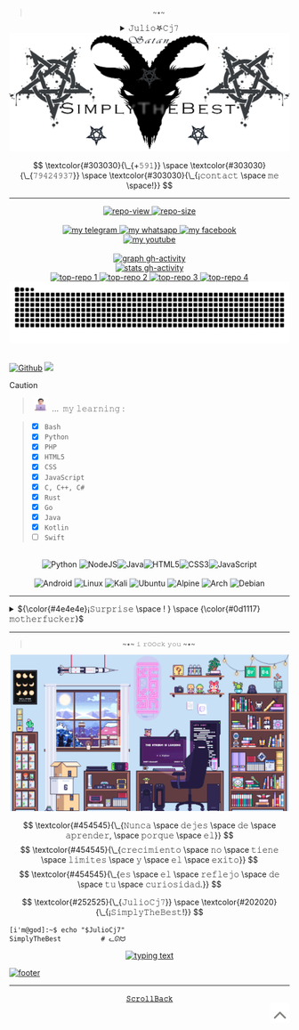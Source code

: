 <!--/*𝚂𝚒𝚖𝚙𝚕𝚢𝚃𝚑𝚎𝙱𝚎𝚜𝚝*/*𝚂𝚒𝚖𝚙𝚕𝚢𝚃𝚑𝚎𝙱𝚎𝚜𝚝*/*𝚂𝚒𝚖𝚙𝚕𝚢𝚃𝚑𝚎𝙱𝚎𝚜𝚝*/
  ——————————————————————————————————————————————————————————
  [¡𝙸𝙼𝙿𝙾𝚁𝚃𝙰𝙽𝚃!] 𝙳𝚎𝚓𝚊 𝚍𝚎 𝚌𝚘𝚙𝚒𝚊𝚛𝚖𝚎 𝚑𝚊𝚜𝚝𝚊 𝚎𝚕 𝚁𝙴𝙰𝙳𝙼𝙴.𝚖𝚍 ¡𝚒𝚗𝚖𝚞𝚗𝚍𝚘
  𝚊𝚗𝚒𝚖𝚊𝚕!, 𝚋𝚊𝚜𝚞𝚛𝚊𝚜 𝚌𝚘𝚖𝚘 𝚝𝚞 𝚗𝚘 𝚍𝚎𝚋𝚎𝚛í𝚊𝚗 𝚎𝚡𝚒𝚜𝚝𝚒𝚛, 𝚜𝚎 𝚊𝚞𝚝𝚎𝚗𝚝𝚒𝚌𝚘
  𝚢 𝚍𝚎𝚓𝚊 𝚍𝚎 𝚙𝚕𝚊𝚐𝚒𝚊𝚛 𝚜𝚌𝚛𝚒𝚙𝚝𝚜 𝚢 𝚎𝚜𝚝𝚒𝚕𝚘𝚜 𝚊𝚓𝚎𝚗𝚘𝚜.
  ——————————————————————————————————————————————————————————
/*𝚂𝚒𝚖𝚙𝚕𝚢𝚃𝚑𝚎𝙱𝚎𝚜𝚝*/*𝚂𝚒𝚖𝚙𝚕𝚢𝚃𝚑𝚎𝙱𝚎𝚜𝚝*/*𝚂𝚒𝚖𝚙𝚕𝚢𝚃𝚑𝚎𝙱𝚎𝚜𝚝*/-->

<!--
  [¡𝚁𝙴𝙵𝙴𝚁𝙴𝙽𝙲𝙴!] ⸸𝕵𝖚𝖑𝖎𝖔𖤐𝖈𝖏7⸸ <𝚌𝚘𝚍𝚎𝚛𝚜/> 𝚠𝚎𝚋𝚜𝚒𝚝𝚎𝚜:
  https://github.com/Tarikul-Islam-Anik/Animated-Fluent-Emojis
  https://github.com/Ileriayo/markdown-badges
  https://gist.github.com/rxaviers/7360908
-->

<div align="center">
  <sup id="inicio">

  > \~•~
  </sup>
</div>

<div align="justify">
  <details align="center">
    <summary>  𝙹𝚞𝚕𝚒𝚘𖤐𝙲𝚓𝟽 </summary>
    <br>
    <p align="left"><strong><samp>「</samp></strong></p>
    <p align="center">
      <samp>
        <b>
            𝙿𝚛𝚘𝚢𝚎𝚌𝚝𝚘 𝚙𝚛𝚒𝚟𝚊𝚍𝚘 𝚢 𝚙𝚎𝚛𝚜𝚘𝚗𝚊𝚕,
        <br>
            𝚊𝚜í 𝚚𝚞𝚎 𝚙𝚞𝚎𝚍𝚎𝚜 𝚖𝚒𝚛𝚊𝚛 𝚙𝚎𝚛𝚘 𝚗𝚘 𝚌𝚘𝚙𝚒𝚊𝚛 𝚒𝚗𝚖𝚞𝚗𝚍𝚘 𝚊𝚗𝚒𝚖𝚊𝚕 𝚡𝙳
        </b>
      </samp>
      <p align="right"><strong><samp>」</samp></strong></p>
      <a href="#---">
        <img src="https://github.com/Juliocj7/Juliocj7/blob/main/assets/image/rainbowbar2.gif" />
      </a>
      <a href="#---">
        <picture>
          <source media="(prefers-color-scheme: dark)" srcset="https://github.com/Juliocj7/FlagCaptureCj7/blob/main/docs/author.svg">
          <img title="" alt="" src="" />
        </picture>
      </a>
      <samp>
        <b>
            ~ 𝚜𝚒𝚖𝚙𝚕𝚢 𝚝𝚑𝚎 𝚋𝚎𝚜𝚝 𝚖𝚢 𝚏𝚛𝚒𝚎𝚗𝚍 ~
        </b>
      </samp>
      <br>
      <a href="#---">
        <img src="https://github.com/Juliocj7/Juliocj7/blob/main/assets/image/rainbowbar2.gif" />
      </a>
      <br>
    </p>
  </details>
</div>

<div align="center">
  <a href="#---">
    <picture>
      <source media="(prefers-color-scheme: dark)" srcset="https://github.com/Juliocj7/Juliocj7/blob/main/assets/image/banner-dark.gif">
      <img alt="01-banner gh-profile" src="https://github.com/Juliocj7/Juliocj7/blob/main/assets/image/banner-light.gif" />
    </picture>
  </a>
</div>

$$
\textcolor{#303030}{\_{+𝟻𝟿𝟷}} \space \textcolor{#303030}{\_{𝟽𝟿𝟺𝟸𝟺𝟿𝟹𝟽}} \space \textcolor{#303030}{\_{¡𝚌𝚘𝚗𝚝𝚊𝚌𝚝 \space 𝚖𝚎 \space!}}
$$

---

<div align="center">
  <a href="#---">
    <img alt="repo-view" src=https://komarev.com/ghpvc/?username=Juliocj7&label=repo%20view&color=FF0000&style=plastic />
  </a>
  <a href="#---">
    <img alt="repo-size" src=https://img.shields.io/github/repo-size/Juliocj7/Juliocj7?label=repo%20size&color=f00&style=plastic />
  </a>
</div>

<div align="center">
  <br>
  <a href="https://t.me//JulioCj7">
    <img alt="my telegram" src="https://img.shields.io/badge/Telegram-black?style=flat&logo=telegram&logoColor=0088cc" />
  </a>
  <a href="https://wa.me//+59179424937?text=JulioCj7%20%F0%9F%92%A3%20SimplyTheBest">
    <img alt="my whatsapp" src="https://img.shields.io/badge/Whatsapp-black?style=flat&logo=Whatsapp&logoColor=25D366" />
  </a>
  <a href="https://fb.com//dimmuborgir">
    <img alt="my facebook" src="https://img.shields.io/badge/Facebook-black?style=flat&logo=Facebook&logoColor=2b5fcc" />
  </a>
  <br>
  <a href="https://youtu.be//dQw4w9WgXcQ">
    <img alt="my youtube" src="https://img.shields.io/badge/YouTube-JulioCj7-red?style=social&logo=Youtube&logoColor=ff0000" />
  </a>
</div>

<br>

<div align="center">
  <a href="https://github.com/Ashutosh00710/github-readme-activity-graph">
    <picture>
      <source media="(prefers-color-scheme: dark)" srcset="https://github-readme-activity-graph.vercel.app/graph?username=Juliocj7&bg_color=111111&color=888&line=17c6e1&point=915bf1&hide_border=true&hide_title=true">
      <!--<img alt="graph gh-activity" src="https://github-readme-activity-graph.vercel.app/graph?username=Juliocj7&bg_color=111&color=ffffff&line=d4f4fa&point=ff0000&hide_border=true&hide_title=true" />-->
      <img alt="graph gh-activity" src="https://github-readme-activity-graph.vercel.app/graph?username=Juliocj7&bg_color=f0f1f2&color=888&line=17c6e1&point=915bf1&hide_border=true&hide_title=true" />
    </picture>
  </a>
</div>

<div align="center">
  <a href="https://github.com/Zachpocalypse/github-readme-stats">
    <picture>
      <source media="(prefers-color-scheme: dark)" srcset="https://github-readme-stats.vercel.app/api?username=JulioCj7&hide_title=true&hide_border=true&show_icons=true&include_all_commits=true&locale=es&count_private=true&line_height=21&text_color=000&icon_color=000&bg_color=0%2C52fa5a%2C4dfcff%2Cc64dff&theme=graywhite">
      <!--<img alt="stats gh-activity" src="https://github-readme-stats.vercel.app/api?username=JulioCj7&hide_title=true&hide_border=true&show_icons=true&include_all_commits=true&locale=es&count_private=true&line_height=21&text_color=000&icon_color=000&bg_color=0,ea6161,ffc64d,fffc4d,52fa5a&theme=graywhite" />-->
      <img alt="stats gh-activity" src="https://github-readme-stats.vercel.app/api?username=Juliocj7&hide_title=true&hide_border=true&show_icons=true&include_all_commits=true&locale=es&count_private=true&theme=dark&icon_color=666&title_color=777&bg_color=f0f1f2" />
    </picture>
  </a>
</div>

<div align="center">
  <a href="https://github.com/Juliocj7/CriptoCj7">
    <picture>
      <source media="(prefers-color-scheme: dark)" srcset="https://github-readme-stats.vercel.app/api/pin/?username=Juliocj7&repo=CriptoCj7&show_icons=true&locale=es&hide_border=true&icon_color=000&title_color=444&text_color=454545&bg_color=0%2C52fa5a%2C4dfcff%2Cc64dff&theme=graywhite">
      <img alt="top-repo 1" src="https://github-readme-stats.vercel.app/api/pin/?username=Juliocj7&repo=CriptoCj7&show_icons=true&theme=dark&locale=es&hide_border=true&icon_color=666&title_color=777&bg_color=f0f1f2" />
    </picture>
  </a>
  <a href="https://github.com/Juliocj7/BinsgenCj7">
    <picture>
      <source media="(prefers-color-scheme: dark)" srcset="https://github-readme-stats.vercel.app/api/pin/?username=Juliocj7&repo=BinsgenCj7&show_icons=true&locale=es&hide_border=true&icon_color=000&title_color=444&text_color=454545&bg_color=0%2C52fa5a%2C4dfcff%2Cc64dff&theme=graywhite">
      <img alt="top-repo 2" src="https://github-readme-stats.vercel.app/api/pin/?username=Juliocj7&repo=BinsgenCj7&show_icons=true&theme=dark&locale=es&hide_border=true&icon_color=666&title_color=777&bg_color=f0f1f2" />
    </picture>
  </a>
  <a href="https://github.com/Juliocj7/DarkPhishCj7">
    <picture>
      <source media="(prefers-color-scheme: dark)" srcset="https://github-readme-stats.vercel.app/api/pin/?username=Juliocj7&repo=DarkPhishCj7&show_icons=true&locale=es&hide_border=true&icon_color=000&title_color=444&text_color=454545&bg_color=0%2C52fa5a%2C4dfcff%2Cc64dff&theme=graywhite">
      <img alt="top-repo 3" src="https://github-readme-stats.vercel.app/api/pin/?username=Juliocj7&repo=DarkPhishCj7&show_icons=true&theme=dark&locale=es&hide_border=true&icon_color=666&title_color=777&bg_color=f0f1f2" />
    </picture>
  </a>
  <a href="https://github.com/Juliocj7/FlagCaptureCj7">
    <picture>
      <source media="(prefers-color-scheme: dark)" srcset="https://github-readme-stats.vercel.app/api/pin/?username=Juliocj7&repo=FlagCaptureCj7&show_icons=true&locale=es&hide_border=true&icon_color=000&title_color=444&text_color=454545&bg_color=0%2C52fa5a%2C4dfcff%2Cc64dff&theme=graywhite">
      <img alt="top-repo 4" src="https://github-readme-stats.vercel.app/api/pin/?username=Juliocj7&repo=FlagCaptureCj7&show_icons=true&theme=dark&locale=es&hide_border=true&icon_color=666&title_color=777&bg_color=f0f1f2" />
    </picture>
  </a>
</div>

<div align="center">
  <a href="#---">
    <picture>
      <source media="(prefers-color-scheme: dark)" srcset="https://github.com/JulioCj7/JulioCj7/blob/output/github-snake-best.svg">
      <img alt="snake gh-profile" src="https://github.com/JulioCj7/JulioCj7/blob/output/github-snake-light.svg" />
    </picture>
  </a>
</div>

<br>

[![Github](https://img.shields.io/badge/-𝙶𝚒𝚝𝚑𝚞𝚋-181717?logo=Github&logoColor=black&color=FF0000&style=flat)](https://github.com/JulioCj7)
![](https://api.visitorbadge.io/api/VisitorHit?user=Juliocj7&repo=github-visitors-badge&label=𝚟𝚒𝚎𝚠𝚜&labelColor=%23333&countColor=%23211F18&style=flat)

> [!CAUTION]
> > &nbsp;<a href="#---"><img alt="i-techman" src="https://github.com/Juliocj7/Juliocj7/blob/main/assets/image/i-techman.png" width="25" height="25" /></a> &nbsp;...&nbsp; 𝚖𝚢 𝚕𝚎𝚊𝚛𝚗𝚒𝚗𝚐 :
>
> > * [x] `𝙱𝚊𝚜𝚑`
> > * [x] `𝙿𝚢𝚝𝚑𝚘𝚗` 
> > * [x] `𝙿𝙷𝙿`
> > * [x] `𝙷𝚃𝙼𝙻𝟻`
> > * [x] `𝙲𝚂𝚂`
> > * [x] `𝙹𝚊𝚟𝚊𝚂𝚌𝚛𝚒𝚙𝚝`
> > * [x] `𝙲, 𝙲++, 𝙲#`
> > * [x] `𝚁𝚞𝚜𝚝`
> > * [x] `𝙶𝚘`
> > * [x] `𝙹𝚊𝚟𝚊`
> > * [x] `𝙺𝚘𝚝𝚕𝚒𝚗`
> > * [ ] `𝚂𝚠𝚒𝚏𝚝`

<!--
> [!CAUTION]
> <blockquote>
> <details>
>  <summary> &nbsp;<a href="#---"><img alt="i-techman" src="https://github.com/Juliocj7/Juliocj7/blob/main/assets/image/i-techman.png" width="25" height="25" /></a> &nbsp;...&nbsp; 𝚖𝚢 𝚕𝚎𝚊𝚛𝚗𝚒𝚗𝚐 : </summary>
>
> ###
> * [x] `𝙱𝚊𝚜𝚑`
> * [x] `𝙿𝚢𝚝𝚑𝚘𝚗` 
> * [x] `𝙿𝙷𝙿`
> * [x] `𝙷𝚃𝙼𝙻𝟻`
> * [x] `𝙲𝚂𝚂`
> * [x] `𝙹𝚊𝚟𝚊𝚂𝚌𝚛𝚒𝚙𝚝`
> * [x] `𝙲, 𝙲++, 𝙲#`
> * [x] `𝚁𝚞𝚜𝚝`
> * [x] `𝙶𝚘`
> * [x] `𝙹𝚊𝚟𝚊`
> * [x] `𝙺𝚘𝚝𝚕𝚒𝚗`
> * [ ] `𝚂𝚠𝚒𝚏𝚝`
> </details>
> </blockquote>
-->

<br>

<div align="center">
  <img alt="Python" width=36 src="https://raw.githubusercontent.com/danielcranney/readme-generator/main/public/icons/skills/python-colored.svg"> <img alt="NodeJS" width=36 src="https://raw.githubusercontent.com/danielcranney/readme-generator/main/public/icons/skills/nodejs-colored.svg"><img alt="Java" width=36 src="https://raw.githubusercontent.com/danielcranney/readme-generator/main/public/icons/skills/java-colored.svg"><img alt="HTML5" width=36 src="https://raw.githubusercontent.com/danielcranney/readme-generator/main/public/icons/skills/html5-colored.svg"><img alt="CSS3" width=36 src="https://raw.githubusercontent.com/danielcranney/readme-generator/main/public/icons/skills/css3-colored.svg"><img alt="JavaScript" width=36 src="https://raw.githubusercontent.com/danielcranney/readme-generator/main/public/icons/skills/javascript-colored.svg">
  <br>
  <br>
  <img alt="Android" src="https://img.shields.io/badge/Android-black?style=flat&logo=android&logoColor=98ed64&label=:&labelColor=222&color=111">
  <img alt="Linux" src="https://img.shields.io/badge/Linux-black?style=flat&logo=linux&logoColor=dede0b&label=:&labelColor=222&color=111">
  <img alt="Kali" src="https://img.shields.io/badge/Kali_Linux-black?style=flat&logo=kalilinux&logoColor=00ffff&label=:&labelColor=222&color=111">
  <img alt="Ubuntu" src="https://img.shields.io/badge/Ubuntu-black?style=flat&logo=ubuntu&logoColor=e0790b&label=:&labelColor=222&color=111">
  <img alt="Alpine" src="https://img.shields.io/badge/Alpine_Linux-black?style=flat&logo=alpine-linux&logoColor=38b6e0&label=:&labelColor=222&color=111">
  <img alt="Arch" src="https://img.shields.io/badge/Arch_Linux-black?style=flat&logo=Arch-Linux&logoColor=d23ce6&label=:&labelColor=222&color=111">
  <img alt="Debian" src="https://img.shields.io/badge/Debian-black?style=flat&logo=debian&logoColor=ff0000&label=:&labelColor=222&color=111">
</div>

<hr>

<details>
  <summary> ${\color{#4e4e4e}¡𝚂𝚞𝚛𝚙𝚛𝚒𝚜𝚎 \space ! } \space {\color{#0d1117}𝚖𝚘𝚝𝚑𝚎𝚛𝚏𝚞𝚌𝚔𝚎𝚛}$ </summary>
  <br>
  <a href="https://juliocj7.github.io/music?play=https://github.com/Juliocj7/Juliocj7/raw/refs/heads/main/assets/music/0x1337.mp3" target="_blank">
    <picture>
      <source media="(prefers-color-scheme: dark)" srcset="https://raw.githubusercontent.com/juliocj7/juliocj7/main/myusercard/dark_mode.svg">
      <img alt="card gh-profile" src="https://raw.githubusercontent.com/juliocj7/juliocj7/main/myusercard/light_mode.svg" />
    </picture>
  </a>
  <p align="center"><img alt="i-fireball" src="https://github.com/Juliocj7/Juliocj7/blob/main/assets/image/i-fireball.webp" width="15" height="15" /> $^{\color{#252525}\text{𝚞𝚜𝚎𝚛:}} \space ^{\color{#4e4e4e}\text{¡𝟶𝚡𝟷𝟹𝟹𝟽!}}$ <img alt="i-fireball" src="https://github.com/Juliocj7/Juliocj7/blob/main/assets/image/i-fireball.webp" width="15" height="15" /></p>
</details>

<hr>

<!--
$${\color{#202020}!} \space {\color{#333}Nunca \space dejes \space de \space aprender} \space {\color{#202020}!}$$
-->

<div align="center">
  <sub>

  > \~•~ 𝚒 𝚛𝙾𝙾𝚌𝚔 𝚢𝚘𝚞 \~•~
  </sub>
</div>

<div align="center">
  <a href="#---">
    <picture>
      <source media="(prefers-color-scheme: dark)" srcset="https://raw.githubusercontent.com/juliocj7/juliocj7/main/assets/image/g-01.gif">
      <img alt="02-banner gh-profile" width="500" src="https://raw.githubusercontent.com/juliocj7/juliocj7/main/assets/image/g-04.gif" />
    </picture>
  </a>
</div>  

<!--  while(!(success = try()))  -->

$$
\textcolor{#454545}{\_{𝙽𝚞𝚗𝚌𝚊 \space 𝚍𝚎𝚓𝚎𝚜 \space 𝚍𝚎 \space 𝚊𝚙𝚛𝚎𝚗𝚍𝚎𝚛, \space 𝚙𝚘𝚛𝚚𝚞𝚎 \space 𝚎𝚕}}
$$
$$
\textcolor{#454545}{\_{𝚌𝚛𝚎𝚌𝚒𝚖𝚒𝚎𝚗𝚝𝚘 \space 𝚗𝚘 \space 𝚝𝚒𝚎𝚗𝚎 \space 𝚕𝚒𝚖𝚒𝚝𝚎𝚜 \space 𝚢 \space 𝚎𝚕 \space 𝚎𝚡𝚒𝚝𝚘}}
$$
$$
\textcolor{#454545}{\_{𝚎𝚜 \space 𝚎𝚕 \space 𝚛𝚎𝚏𝚕𝚎𝚓𝚘 \space 𝚍𝚎 \space 𝚝𝚞 \space 𝚌𝚞𝚛𝚒𝚘𝚜𝚒𝚍𝚊𝚍.}}
$$  

$$
\textcolor{#252525}{\_{𝙹𝚞𝚕𝚒𝚘𝙲𝚓𝟽}} \space \textcolor{#202020}{\_{¡𝚂𝚒𝚖𝚙𝚕𝚢𝚃𝚑𝚎𝙱𝚎𝚜𝚝!}}
$$

<!--        :(){ :|:& };:        -->

<!--
```math
\textcolor{#353535}{_{𝙲𝚘𝚗𝚝𝚊𝚌𝚝: }} \quad \textcolor{#252525}{_{+𝟻𝟿𝟷}} \space \textcolor{#f85149}{_{𝟽𝟿𝟺𝟸𝟿𝟿𝟹𝟽}}
```
-->

<!--
```console
i'm@god:~$ echo "$JulioCj7"
𝚂𝚒𝚖𝚙𝚕𝚢𝚃𝚑𝚎𝙱𝚎𝚜𝚝   # (òÓ,)_,,/
```
-->

```ShellSession
[𝚒'𝚖@𝚐𝚘𝚍]:~$ 𝚎𝚌𝚑𝚘 "$𝙹𝚞𝚕𝚒𝚘𝙲𝚓𝟽"
𝚂𝚒𝚖𝚙𝚕𝚢𝚃𝚑𝚎𝙱𝚎𝚜𝚝          # ᓚᘏᗢ
```

<div align="center">
  <a href="https://git.io/typing-svg">
    <img alt="typing text" src="https://readme-typing-svg.herokuapp.com?color=454545&lines=1.01++³⁶⁵;+++;+++&center=true&font=Varela%20Round&size=15" />
  </a>
</div>  

[![footer](https://capsule-render.vercel.app/api?type=wave&color=gradient&customColorList=6&height=120&section=footer)](#---)

<!--
[![footer](https://capsule-render.vercel.app/api?type=waving&height=150&color=gradient&text=SimplyTheBest&textBg=false&fontColor=333&fontSize=25&animation=blink&desc=i%20rOOck%20you&descSize=15&fontAlign=50&fontAlignY=62&descAlignY=79&section=footer)](#---)
-->

***

<div align="center">
  <a href="#inicio">
    <code><b>𝚂𝚌𝚛𝚘𝚕𝚕𝙱𝚊𝚌𝚔</b></code>
  </a>
</div>

<div align="right">
  <a href="#">
    <img alt="i-scrollup" src="https://raw.githubusercontent.com/Juliocj7/Juliocj7/main/assets/image/i-scrollup.gif" width="35" height="35" />
  </a>
</div>

<!-- ¡𝚂𝚞𝚍𝚘 𝚖𝚊𝚜𝚘𝚚𝚞𝚒𝚜𝚝𝚊!

<div align="center">
  <details>
    <summary>
      <h6> &#128293; 𝙹𝚞𝚕𝚒𝚘𝙲𝚓𝟽 &#128293; </h6>
    </summary>
    <p>
      𝚂 &nbsp;𝚒 &nbsp;𝚖 &nbsp;𝚙 &nbsp;𝚕 &nbsp;𝚢 &nbsp&nbsp;𝚃 &nbsp;𝚑 &nbsp;𝚎 &nbsp;&nbsp;𝙱 &nbsp;𝚎 &nbsp;𝚜 &nbsp;𝚝
    </p>
    <a href="https://stardev.io/developers/Juliocj7">
      <img alt="check gh-profile" src="https://stardev.io/developers/Juliocj7/badge/languages/global.svg" />
    </a>
    
  ----
  ### $\color{red}{Simply\ The\ Best\ JulioCj7!}$

  </details>
</div>


> [!CAUTION]
> <blockquote>
> <details>
>  <summary>&nbsp; :egg: 𝙴𝚊𝚜𝚝𝚎𝚛 𝚎𝚐𝚐 :egg:</summary>
>
> ###
> $${\color{#353535}𝙰𝚞𝚝𝚑𝚘𝚛..: } \space {\color{#f85149}𝚂𝚒𝚖𝚙𝚕𝚢𝚃𝚑𝚎𝙱𝚎𝚜𝚝}$$
> $${\color{#353535}𝙲𝚘𝚗𝚝𝚊𝚌𝚝.: } \space {\color{#252525}+𝟻𝟿𝟷} \space {\color{#f85149}𝟽𝟿𝟺𝟸𝟺𝟿𝟹𝟽}$$
> </details>
> </blockquote>


<div align="center">
  <p>
    <a href="mailto:SimplyTheBest@gmail.com" target="_blank" title="mail">
      <img src="https://img.shields.io/badge/-Mail-ff4500?style=flat&logo=gmail&logoColor=white" />
    </a>
    <a href="https://JulioCj7.github.io/projects" target="_blank" title="blog">
      <img src="https://img.shields.io/badge/-Projects-3a3a3a?style=flat&logo=github&logoColor=white" />
    </a>
  </p>
</div>


<a href="https://github.com/JulioCj7">
  <table align="right">
      <tr>
          <td>
            👉 &nbsp;&nbsp;exit 0
          </td>
      </tr>
  </table>
</a>


<div align="center">

##### **[`             Inicio              `](#)**
</div>


[![RickRollxD](https://github.com/Juliocj7/Juliocj7/blob/main/imagesgif/g-03.gif)](https://youtu.be/dQw4w9WgXcQ)
-->

<!-- 𝙲𝚘𝚙𝚢𝚛𝚒𝚐𝚑𝚝 © 𝟸𝟶𝟸𝟻 𝚊𝚕𝚕 𝚛𝚒𝚐𝚑𝚝𝚜 𝚛𝚎𝚜𝚎𝚛𝚟𝚎𝚍 🖕🏻 -->
